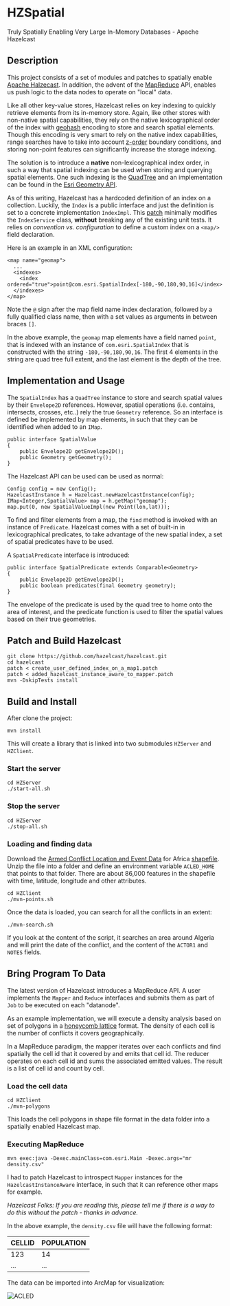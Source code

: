 HZSpatial
=========

Truly Spatially Enabling Very Large In-Memory Databases - Apache Hazelcast

## Description
This project consists of a set of modules and patches to spatially enable [Apache Halzecast](http://www.hazelcast.org/). In addition, the advent of the [MapReduce](http://research.google.com/archive/mapreduce-osdi04.pdf) API, enables us push logic to the data nodes to operate on "local" data.

Like all other key-value stores, Hazelcast relies on key indexing to quickly retrieve elements from its in-memory store. Again, like other stores with non-native spatial capabilities, they rely on the native lexicographical order of the index with [geohash](http://en.wikipedia.org/wiki/Geohash) encoding to store and search spatial elements. Though this encoding is very smart to rely on the native index capabilities, range searches have to take into account [z-order](http://en.wikipedia.org/wiki/Z-order_(curve)) boundary conditions, and storing non-point features can significantly increase the storage indexing.

The solution is to introduce a **native** non-lexicographical index order, in such a way that spatial indexing can be used when storing and querying spatial elements. One such indexing is the [QuadTree](http://en.wikipedia.org/wiki/Quadtree) and an implementation can be found in the [Esri Geometry API](https://github.com/Esri/geometry-api-java).

As of this writing, Hazelcast has a hardcoded definition of an index on a collection. Luckily, the ```Index``` is a public interface and just the definition is set to a concrete implementation ```IndexImpl```. This [patch]() minimally modifies the ```IndexService``` class, **without** breaking any of the existing unit tests. It relies on *convention vs. configuration* to define a custom index on a ```<map/>``` field declaration.

Here is an example in an XML configuration:

```
<map name="geomap">
  ...       
  <indexes>
    <index ordered="true">point@com.esri.SpatialIndex[-180,-90,180,90,16]</index>
  </indexes>
</map>
```

Note the ```@``` sign after the map field name index declaration, followed by a fully qualified class name, then with a set values as arguments in between braces ```[]```.

In the above example, the ```geomap``` map elements have a field named ```point```, that is indexed with an instance of ```com.esri.SpatialIndex``` that is constructed with the string ```-180,-90,180,90,16```.  The first 4 elements in the string are quad tree full extent, and the last element is the depth of the tree.

## Implementation and Usage

The ```SpatialIndex``` has a ```QuadTree``` instance to store and search spatial values by their ```Envelope2D``` references.  However, spatial operations (i.e. contains, intersects, crosses, etc..) rely the true ```Geometry``` reference. So an interface is defined be implemented by map elements, in such that they can be identified when added to an ```IMap```.


```
public interface SpatialValue
{
    public Envelope2D getEnvelope2D();
    public Geometry getGeometry();
}
```

The Hazelcast API can be used can be used as normal:

```
Config config = new Config();
HazelcastInstance h = Hazelcast.newHazelcastInstance(config);
IMap<Integer,SpatialValue> map = h.getMap("geomap");
map.put(0, new SpatialValueImpl(new Point(lon,lat)));
```

To find and filter elements from a map, the ```find``` method is invoked with an instance of ```Predicate```. Hazelcast comes with a set of built-in in lexicographical predicates, to take advantage of the new spatial index, a set of spatial predicates have to be used.

A ```SpatialPredicate``` interface is introduced:

```
public interface SpatialPredicate extends Comparable<Geometry>
{
    public Envelope2D getEnvelope2D();
    public boolean predicates(final Geometry geometry);
}
```

The envelope of the predicate is used by the quad tree to home onto the area of interest, and the predicate function is used to filter the spatial values based on their true geometries.


## Patch and Build Hazelcast

```
git clone https://github.com/hazelcast/hazelcast.git
cd hazelcast
patch < create_user_defined_index_on_a_map1.patch
patch < added_hazelcast_instance_aware_to_mapper.patch
mvn -DskipTests install
```

## Build and Install

After clone the project:

```
mvn install
```

This will create a library that is linked into two submodules ```HZServer``` and ```HZClient```.

### Start the server

```
cd HZServer
./start-all.sh
```

### Stop the server

```
cd HZServer
./stop-all.sh
```

### Loading and finding data

Download the [Armed Conflict Location and Event Data](http://www.acleddata.com/) for Africa [shapefile](http://www.acleddata.com/wp-content/uploads/2014/large-docs/ACLED_All_Africa_1997-2013.zip). Unzip the file into a folder and define an environment variable ```ACLED_HOME``` that points to that folder. There are about 86,000 features in the shapefile with time, latitude, longitude and other attributes.

```
cd HZClient
./mvn-points.sh
```

Once the data is loaded, you can search for all the conflicts in an extent:

```
./mvn-search.sh
```

If you look at the content of the script, it searches an area around Algeria and will print the date of the conflict, and the content of the ```ACTOR1``` and ```NOTES``` fields.

## Bring Program To Data

The latest version of Hazelcast introduces a MapReduce API. A user implements the ```Mapper``` and ```Reduce``` interfaces and submits them as part of ```Job``` to be executed on each "datanode".

As an example implementation, we will execute a density analysis based on set of polygons in a [honeycomb lattice](http://en.wikipedia.org/wiki/Honeycomb_lattice) format.  The density of each cell is the number of conflicts it covers geographically.

In a MapReduce paradigm, the mapper iterates over each conflicts and find spatially the cell id that it covered by and emits that cell id.  The reducer operates on each cell id and sums the associated emitted values.  The result is a list of cell id and count by cell.

### Load the cell data

```
cd HZClient
./mvn-polygons
```

This loads the cell polygons in shape file format in the data folder into a spatially enabled Hazelcast map.


### Executing MapReduce

```
mvn exec:java -Dexec.mainClass=com.esri.Main -Dexec.args="mr density.csv"
```

I had to patch Hazelcast to introspect ```Mapper``` instances for the ```HazelcastInstanceAware``` interface,  in such that it can reference other maps for example.

_Hazelcast Folks: If you are reading this, please tell me if there is a way to do this without the patch - thanks in advance._

In the above example, the ```density.csv``` file will have the following format:

|CELLID|POPULATION|
|------|----------|
|   123|        14|
|   ...|       ...|


The data can be imported into ArcMap for visualization:

![ACLED](https://dl.dropboxusercontent.com/u/2193160/ACLED.png)
